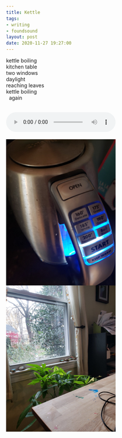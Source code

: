 ```yaml
---
title: Kettle
tags:
- writing
- foundsound
layout: post
date: 2020-11-27 19:27:00
---
```



kettle boiling  
kitchen table  
two windows  
daylight  
reaching leaves  
kettle boiling  
&nbsp;&nbsp;again

<br>
<audio controls src="/audio/20201127-kettle.mp3"></audio>
<br>
<br>

<div style="display: flex; flex-wrap: wrap; flex-direction: row; justify-content: space-between;"><img style="max-width: 300px" src="/images/kettle.jpg"><img style="max-width: 300px" src="/images/window.jpg"></div>
